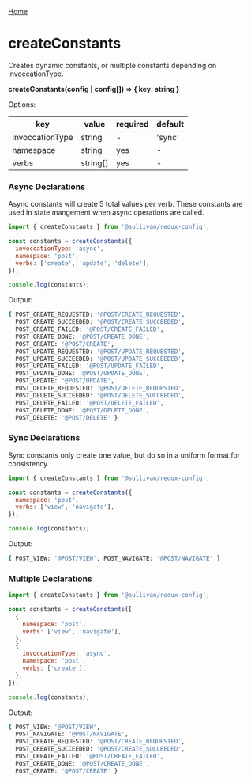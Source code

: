 [Home](https://github.com/icarus-sullivan/redux-config/blob/master/README.md)

# createConstants
Creates dynamic constants, or multiple constants depending on invoccationType.

**createConstants(config | config[]) => { key: string }**

Options:

| key| value | required | default |
|--|--|--|--|
| invoccationType | string | - | 'sync' |
| namespace | string | yes | - |
| verbs | string[] | yes | - |

### Async Declarations 
Async constants will create 5 total values per verb. These constants are used in state mangement when async operations are called. 

```javascript
import { createConstants } from '@sullivan/redux-config';

const constants = createConstants({
  invoccationType: 'async',
  namespace: 'post',
  verbs: ['create', 'update', 'delete'],
});

console.log(constants);
```

Output:
```bash
{ POST_CREATE_REQUESTED: '@POST/CREATE_REQUESTED',
  POST_CREATE_SUCCEEDED: '@POST/CREATE_SUCCEEDED',
  POST_CREATE_FAILED: '@POST/CREATE_FAILED',
  POST_CREATE_DONE: '@POST/CREATE_DONE',
  POST_CREATE: '@POST/CREATE',
  POST_UPDATE_REQUESTED: '@POST/UPDATE_REQUESTED',
  POST_UPDATE_SUCCEEDED: '@POST/UPDATE_SUCCEEDED',
  POST_UPDATE_FAILED: '@POST/UPDATE_FAILED',
  POST_UPDATE_DONE: '@POST/UPDATE_DONE',
  POST_UPDATE: '@POST/UPDATE',
  POST_DELETE_REQUESTED: '@POST/DELETE_REQUESTED',
  POST_DELETE_SUCCEEDED: '@POST/DELETE_SUCCEEDED',
  POST_DELETE_FAILED: '@POST/DELETE_FAILED',
  POST_DELETE_DONE: '@POST/DELETE_DONE',
  POST_DELETE: '@POST/DELETE' }
```

### Sync Declarations
Sync constants only create one value, but do so in a uniform format for consistency.

```javascript
import { createConstants } from '@sullivan/redux-config';

const constants = createConstants({
  namespace: 'post',
  verbs: ['view', 'navigate'],
});

console.log(constants);
```

Output:
```bash
{ POST_VIEW: '@POST/VIEW', POST_NAVIGATE: '@POST/NAVIGATE' }
```

### Multiple Declarations

```javascript
import { createConstants } from '@sullivan/redux-config';

const constants = createConstants([
  {
    namespace: 'post',
    verbs: ['view', 'navigate'],
  },
  {
    invoccationType: 'async',
    namespace: 'post',
    verbs: ['create'],
  },
]);

console.log(constants);
```

Output:
```bash
{ POST_VIEW: '@POST/VIEW',
  POST_NAVIGATE: '@POST/NAVIGATE',
  POST_CREATE_REQUESTED: '@POST/CREATE_REQUESTED',
  POST_CREATE_SUCCEEDED: '@POST/CREATE_SUCCEEDED',
  POST_CREATE_FAILED: '@POST/CREATE_FAILED',
  POST_CREATE_DONE: '@POST/CREATE_DONE',
  POST_CREATE: '@POST/CREATE' }
```
